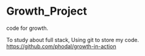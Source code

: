 # Growth_Project
code for growth. 

To study about full stack, Using git to store my code.
https://github.com/phodal/growth-in-action
